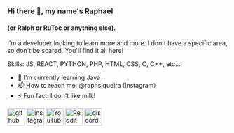 ### Hi there 👋, my name's Raphael
####  (or Ralph or RuToc or anything else).
I'm a developer looking to learn more and more. I don't have a specific area, so don't be scared. You'll find it all here!

Skills: JS, REACT, PYTHON, PHP, HTML, CSS, C, C++, etc...

- 🌱 I’m currently learning Java 
- 📫 How to reach me: @raphsiqueira (Instagram) 
- ⚡ Fun fact: I don't like milk! 


[<img src='https://cdn.jsdelivr.net/npm/simple-icons@3.0.1/icons/github.svg' alt='github' height='40'>](https://github.com/https://github.com/rutoc)  [<img src='https://cdn.jsdelivr.net/npm/simple-icons@3.0.1/icons/instagram.svg' alt='instagram' height='40'>](https://www.instagram.com/https://www.instagram.com/raphsiqueira//)  [<img src='https://cdn.jsdelivr.net/npm/simple-icons@3.0.1/icons/youtube.svg' alt='YouTube' height='40'>](https://www.youtube.com/channel/https://www.youtube.com/channel/UC8gF4M3UX5c74dtDEuPpJBQ)  [<img src='https://cdn.jsdelivr.net/npm/simple-icons@3.0.1/icons/reddit.svg' alt='Reddit' height='40'>](https://www.reddit.com/user/https://www.reddit.com/user/ralphsiq)  [<img src='https://cdn.jsdelivr.net/npm/simple-icons@3.0.1/icons/discord.svg' alt='discord' height='40'>](https://discord.gg/9y4bHae9Rb)  
